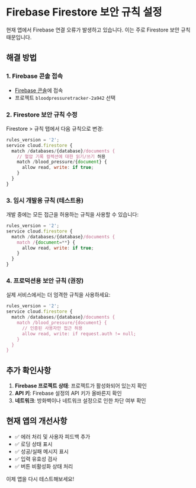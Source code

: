 # Firebase Firestore 보안 규칙 설정

현재 앱에서 Firebase 연결 오류가 발생하고 있습니다. 이는 주로 Firestore 보안 규칙 때문입니다.

## 해결 방법

### 1. Firebase 콘솔 접속
- [Firebase 콘솔](https://console.firebase.google.com/)에 접속
- 프로젝트 `bloodpressuretracker-2a942` 선택

### 2. Firestore 보안 규칙 수정
Firestore > 규칙 탭에서 다음 규칙으로 변경:

```javascript
rules_version = '2';
service cloud.firestore {
  match /databases/{database}/documents {
    // 혈압 기록 컬렉션에 대한 읽기/쓰기 허용
    match /blood_pressure/{document} {
      allow read, write: if true;
    }
  }
}
```

### 3. 임시 개발용 규칙 (테스트용)
개발 중에는 모든 접근을 허용하는 규칙을 사용할 수 있습니다:

```javascript
rules_version = '2';
service cloud.firestore {
  match /databases/{database}/documents {
    match /{document=**} {
      allow read, write: if true;
    }
  }
}
```

### 4. 프로덕션용 보안 규칙 (권장)
실제 서비스에서는 더 엄격한 규칙을 사용하세요:

```javascript
rules_version = '2';
service cloud.firestore {
  match /databases/{database}/documents {
    match /blood_pressure/{document} {
      // 인증된 사용자만 접근 허용
      allow read, write: if request.auth != null;
    }
  }
}
```

## 추가 확인사항

1. **Firebase 프로젝트 상태**: 프로젝트가 활성화되어 있는지 확인
2. **API 키**: Firebase 설정의 API 키가 올바른지 확인
3. **네트워크**: 방화벽이나 네트워크 설정으로 인한 차단 여부 확인

## 현재 앱의 개선사항

- ✅ 에러 처리 및 사용자 피드백 추가
- ✅ 로딩 상태 표시
- ✅ 성공/실패 메시지 표시
- ✅ 입력 유효성 검사
- ✅ 버튼 비활성화 상태 처리

이제 앱을 다시 테스트해보세요!

